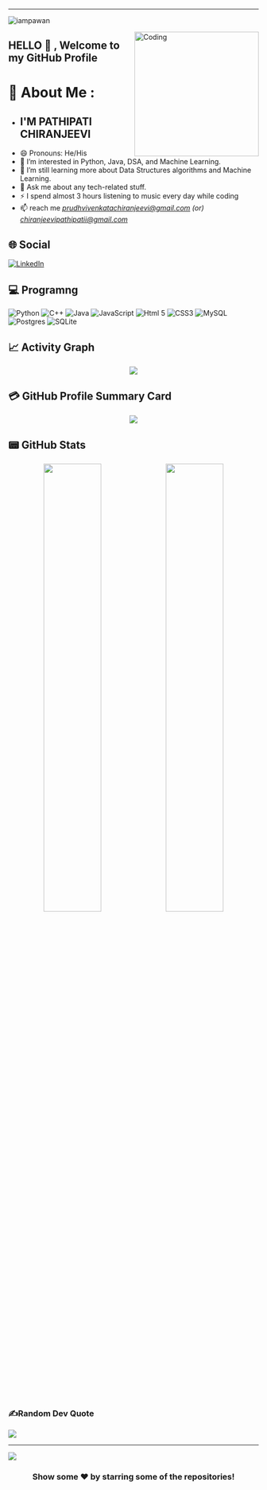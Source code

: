 
<hr />
<p align="left"> <img src="https://komarev.com/ghpvc/?username=Pchiranjeevi06&label=Views&color=blue&style=plastic&style=for-the-badge" alt="iampawan" /> </p>
<img align="right" alt="Coding" width="250" height="250" src="https://media.giphy.com/media/USV0ym3bVWQJJmNu3N/giphy.gif">

<h2 align="left"> 
  HELLO 👋 ,  Welcome to my GitHub Profile </h2>
  
# 💫 About Me :
-  ## I'M PATHIPATI CHIRANJEEVI
- 😄 Pronouns: He/His
- 👀 I’m interested in Python, Java, DSA, and Machine Learning.
- 🌱 I’m still learning more about Data Structures algorithms and Machine Learning.
- 💬 Ask me about any tech-related stuff.
- ⚡ I spend almost 3 hours listening to music every day while coding
- 📫 reach me *prudhvivenkatachiranjeevi@gmail.com (or) chiranjeevipathipatii@gmail.com*


## 🌐 Social
[![LinkedIn](https://img.shields.io/badge/LinkedIn-0077B5?style=for-the-badge&logo=linkedin&logoColor=white)](https://www.linkedin.com/in/chiranjeevi2002)

## 💻 Programng
![Python](https://img.shields.io/badge/Python-3776AB?style=for-the-badge&logo=python&logoColor=white) 
![C++](https://img.shields.io/badge/C%2B%2B-00599C?style=for-the-badge&logo=c%2B%2B&logoColor=white) 
![Java](https://img.shields.io/badge/java-%23ED8B00.svg?style=for-the-badge&logo=java&logoColor=white) 
![JavaScript](https://img.shields.io/badge/javascript-%23323330.svg?style=for-the-badge&logo=javascript&logoColor=%23F7DF1E) 
![Html 5](https://img.shields.io/badge/HTML5-E34F26?style=for-the-badge&logo=html5&logoColor=white) 
![CSS3](https://img.shields.io/badge/CSS3-1572B6?style=for-the-badge&logo=css3&logoColor=white) 
![MySQL](https://img.shields.io/badge/mysql-%2300f.svg?style=for-the-badge&logo=mysql&logoColor=white) 
![Postgres](https://img.shields.io/badge/postgres-%23316192.svg?style=for-the-badge&logo=postgresql&logoColor=white) 
![SQLite](https://img.shields.io/badge/sqlite-%2307405e.svg?style=for-the-badge&logo=sqlite&logoColor=white) 

## 📈 Activity Graph
<p align="center">
	<img src="https://activity-graph.herokuapp.com/graph?username=Pchiranjeevi06&theme=minimal"/>
</p>

## 💳 GitHub Profile Summary Card
<p align="center">
  <img src="https://github-profile-summary-cards.vercel.app/api/cards/profile-details?username=Pchiranjeevi06&theme=vue"/>
</p>

## 📟 GitHub Stats
<p align="center">
	<img width="48%" src="https://github-readme-stats.vercel.app/api?username=Pchiranjeevi06&show_icons=true&theme=vue" />
	<img width="48%" src="https://github-readme-streak-stats.herokuapp.com/?user=Pchiranjeevi06&theme=vue" />
</p>

### ✍️Random Dev Quote

![](https://www.azquotes.com/vangogh-image-quotes/83/16/Quotation-Albert-Einstein-Imagination-is-more-important-than-knowledge-Imagination-is-the-language-83-16-06.jpg)

---
[![](https://visitcount.itsvg.in/api?id=Pchiranjeevi06&icon=0&color=1)](https://visitcount.itsvg.in)

<div align="center">

### Show some ❤️ by starring some of the repositories!

</div>

<!--
Pchiranjeevi06/Pchiranjeevi06 is a ✨ _special_ ✨ repository because its `README.md` (this file) appears on your GitHub profile.
You can click the Preview link to take a look at your changes.
--->
